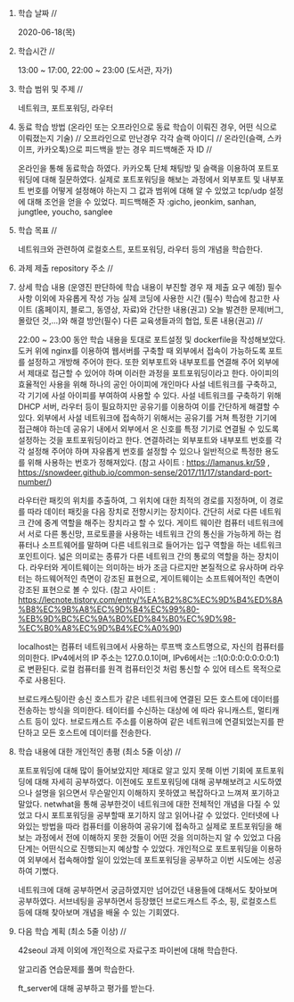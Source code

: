 1. 학습 날짜 // 

    2020-06-18(목)
 
2. 학습시간 // 

    13:00 ~ 17:00, 22:00 ~ 23:00 (도서관, 자가)

3. 학습 범위 및 주제 // 
    
    네트워크, 포트포워딩, 라우터

4. 동료 학습 방법 (온라인 또는 오프라인으로 동료 학습이 이뤄진 경우, 어떤 식으로 이뤄졌는지 기술) // 오프라인으로 만난경우 각각 슬랙 아이디 // 온라인(슬랙, 스카이프, 카카오톡)으로 피드백을 받는 경우 피드백해준 자 ID // 

    온라인을 통해 동료학습 하였다. 카카오톡 단체 채팅방 및 슬랙을 이용하여 포트포워딩에 대해 질문하였다. 실제로 포트포워딩을 해보는 과정에서 외부포트 및 내부포트 번호를 어떻게 설정해야 하는지 그 값과 범위에 대해 알 수 있었고 tcp/udp 설정에 대해 조언을 얻을 수 있었다. 피드백해준 자 :gicho, jeonkim, sanhan, jungtlee, youcho, sanglee  

5. 학습 목표 //

    네트워크와 관련하여 로컬호스트, 포트포워딩, 라우터 등의 개념을 학습한다. 
    
6. 과제 제출 repository 주소 // 
    
    
    
7. 상세 학습 내용 (운영진 판단하에 학습 내용이 부진할 경우 재 제출 요구 예정) 필수사항 이외에 자유롭게 작성 가능 실제 코딩에 사용한 시간 (필수) 학습에 참고한 사이트 (홈페이지, 블로그, 동영상, 자료)와 간단한 내용(권고) 오늘 발견한 문제(버그, 몰랐던 것,...)와 해결 방안(필수) 다른 교육생들과의 협업, 토론 내용(권고) //
    
    22:00 ~ 23:00 동안 학습 내용을 토대로 포트설정 및 dockerfile을 작성해보았다.
    도커 위에 nginx를 이용하여 웹서버를 구축할 때 외부에서 접속이 가능하도록 포트를 설정하고 개방해 주어야 한다. 또한 외부포트와 내부포트를 연결해 주어 외부에서 제대로 접근할 수 있어야 하며 이러한 과정을 포트포워딩이라고 한다.
    아이피의 효율적인 사용을 위해 하나의 공인 아이피에 개인마다 사설 네트워크를 구축하고, 각 기기에 사설 아이피를 부여하여 사용할 수 있다. 사설 네트워크를 구축하기 위해 DHCP 서버, 라우터 등이 필요하지만 공유기를 이용하여 이를 간단하게 해결할 수 있다. 외부에서 사설 네트워크에 접속하기 위해서는 공유기를 거쳐 특정한 기기에 접근해야 하는데 공유기 내에서 외부에서 온 신호를 특정 기기로 연결될 수 있도록 설정하는 것을 포트포워딩이라고 한다. 연결하려는 외부포트와 내부포트 번호를 각각 설정해 주어야 하며 자유롭게 번호를 설정할 수 있으나 일반적으로 특정한 용도를 위해 사용하는 번호가 정해져있다. (참고 사이트 : https://lamanus.kr/59 , https://snowdeer.github.io/common-sense/2017/11/17/standard-port-number/)
    
    라우터란 패킷의 위치를 추출하여, 그 위치에 대한 최적의 경로를 지정하며, 이 경로를 따라 데이터 패킷을 다음 장치로 전향시키는 장치이다. 간단히 서로 다른 네트워크 간에 중계 역할을 해주는 장치라고 할 수 있다. 게이트 웨이란 컴퓨터 네트워크에서 서로 다른 통신망, 프로토콜을 사용하는 네트워크 간의 통신을 가능하게 하는 컴퓨터나 소프트웨어를 말하며 다른 네트워크로 들어가는 입구 역할을 하는 네트워크 포인트이다. 넓은 의미로는 종류가 다른 네트워크 간의 통로의 역할을 하는 장치이다. 라우터와 게이트웨이는 의미하는 바가 조금 다르지만 본질적으로 유사하며 라우터는 하드웨어적인 측면이 강조된 표현으로, 게이트웨이는 소프트웨어적인 측면이 강조된 표현으로 볼 수 있다. (참고 사이트 : https://lecnote.tistory.com/entry/%EA%B2%8C%EC%9D%B4%ED%8A%B8%EC%9B%A8%EC%9D%B4%EC%99%80-%EB%9D%BC%EC%9A%B0%ED%84%B0%EC%9D%98-%EC%B0%A8%EC%9D%B4%EC%A0%90)
    
    localhost는 컴퓨터 네트워크에서 사용하는 루프백 호스트명으로, 자신의 컴퓨터를 의미한다. IPv4에서의 IP 주소는 127.0.0.1이며, IPv6에서는 ::1(0:0:0:0:0:0:0:1)로 변환된다. 로컬 컴퓨터를 원격 컴퓨터인것 처럼 통신할 수 있어 테스트 목적으로 주로 사용된다.

    브로드캐스팅이란 송신 호스트가 같은 네트워크에 연결된 모든 호스트에 데이터를 전송하는 방식을 의미한다. 테이터를 수신하는 대상에 에 따라 유니캐스트, 멀티캐스트 등이 있다. 브로드캐스트 주소를 이용하여 같은 네트워크에 연결되었는지를 판단하고 모든 호스트에 데이터를 전송한다. 

    
8. 학습 내용에 대한 개인적인 총평 (최소 5줄 이상) //
    
     포트포워딩에 대해 많이 들어보았지만 제대로 알고 있지 못해 이번 기회에 포트포워딩에 대해 자세히 공부하였다. 이전에도 포트포워딩에 대해 공부해보려고 시도하였으나 설명을 읽으면서 무슨말인지 이해하지 못하였고 복잡하다고 느껴져 포기하고 말았다. netwhat을 통해 공부한것이 네트워크에 대한 전체적인 개념을 다질 수 있었고 다시 포트포워딩을 공부할때 포기하지 않고 읽어나갈 수 있었다. 인터넷에 나와있는 방법을 따라 컴퓨터를 이용하여 공유기에 접속하고 실제로 포트포워딩을 해보는 과정에서 전에 이해하지 못한 것들이 어떤 것을 의미하는지 알 수 있었고 다음 단계는 어떤식으로 진행되는지 예상할 수 있었다. 개인적으로 포트포워딩을 이용하여 외부에서 접속해야할 일이 있었는데 포트포워딩을 공부하고 이번 시도에는 성공하여 기뻤다.
     
     네트워크에 대해 공부하면서 궁금하였지만 넘어갔던 내용들에 대해서도 찾아보며 공부하였다. 서브네팅을 공부하면서 등장했던 브로드캐스트 주소, 핑, 로컬호스트 등에 대해 찾아보며 개념을 배울 수 있는 기회였다. 
    
9. 다음 학습 계획 (최소 5줄 이상) // 
    
    42seoul 과제 이외에 개인적으로 자료구조 파이썬에 대해 학습한다.
    
    알고리즘 연습문제를 풀며 학습한다.
    
    ft_server에 대해 공부하고 평가를 받는다.